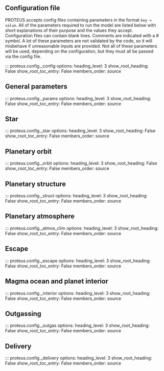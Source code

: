 ## Configuration file

PROTEUS accepts config files containing parameters in the format
`key = value`. All of the parameters required to run the model are
listed below with short explanations of their purpose and the values
they accept. Configuration files can contain blank lines. Comments are
indicated with a \# symbol. A lot of these parameters are not validated
by the code, so it will misbehave if unreasonable inputs are provided.
Not all of these parameters will be used, depending on the
configuration, but they must all be passed via the config file.

::: proteus.config._config
    options:
      heading_level: 3
      show_root_heading: False
      show_root_toc_entry: False
      members_order: source

## General parameters

::: proteus.config._params
    options:
      heading_level: 3
      show_root_heading: False
      show_root_toc_entry: False
      members_order: source

## Star

::: proteus.config._star
    options:
      heading_level: 3
      show_root_heading: False
      show_root_toc_entry: False
      members_order: source

## Planetary orbit

::: proteus.config._orbit
    options:
      heading_level: 3
      show_root_heading: False
      show_root_toc_entry: False
      members_order: source

## Planetary structure

::: proteus.config._struct
    options:
      heading_level: 3
      show_root_heading: False
      show_root_toc_entry: False
      members_order: source

## Planetary atmosphere

::: proteus.config._atmos_clim
    options:
      heading_level: 3
      show_root_heading: False
      show_root_toc_entry: False
      members_order: source

## Escape

::: proteus.config._escape
    options:
      heading_level: 3
      show_root_heading: False
      show_root_toc_entry: False
      members_order: source

## Magma ocean and planet interior

::: proteus.config._interior
    options:
      heading_level: 3
      show_root_heading: False
      show_root_toc_entry: False
      members_order: source

## Outgassing

::: proteus.config._outgas
    options:
      heading_level: 3
      show_root_heading: False
      show_root_toc_entry: False
      members_order: source

## Delivery

::: proteus.config._delivery
    options:
      heading_level: 3
      show_root_heading: False
      show_root_toc_entry: False
      members_order: source
